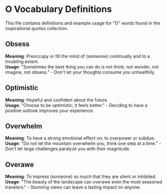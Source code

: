 # O Vocabulary Definitions

This file contains definitions and example usage for "O" words found in the inspirational quotes collection.

## Obsess

**Meaning**: Preoccupy or fill the mind of (someone) continually and to a troubling extent.  
**Usage**: "Sometimes the best thing you can do is not think, not wonder, not imagine, not obsess." - Don't let your thoughts consume you unhealthily.

## Optimistic

**Meaning**: Hopeful and confident about the future.  
**Usage**: "Choose to be optimistic; it feels better." - Deciding to have a positive outlook improves your experience.

## Overwhelm

**Meaning**: To have a strong emotional effect on; to overpower or subdue.  
**Usage**: "Do not let the mountain overwhelm you, think one step at a time." - Don't let large challenges paralyze you with their magnitude.

## Overawe

**Meaning**: To impress (someone) so much that they are silent or inhibited.
**Usage**: "The beauty of the landscape can overawe even the most seasoned travelers." - Stunning views can leave a lasting impact on anyone.
